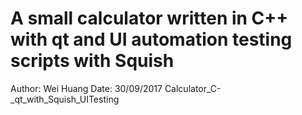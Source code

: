 # A small calculator written in C++ with qt and UI automation testing scripts with Squish
 Author: Wei Huang
 Date:   30/09/2017
 Calculator_C-_qt_with_Squish_UITesting

